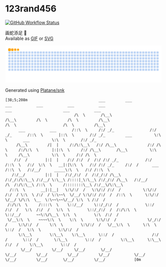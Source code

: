 # 123rand456

[![GitHub Workflow Status](https://img.shields.io/github/actions/workflow/status/123rand456/123rand456/snake.yml?label=Snake&style=flat-square)](https://github.com/123rand456/123rand456/actions/workflows/snake.yml)

画蛇添足 🐍  
Available as [GIF](https://raw.githubusercontent.com/123rand456/123rand456/output/dist/github-contribution-grid-snake.gif) or [SVG](https://raw.githubusercontent.com/123rand456/123rand456/output/dist/github-contribution-grid-snake.svg)

<!-- Snake Animation -->
<picture>
  <source
    media="(prefers-color-scheme: dark)"
    srcset="https://raw.githubusercontent.com/123rand456/123rand456/output/github-contribution-grid-snake-dark.svg"
  />
  <source
    media="(prefers-color-scheme: light)"
    srcset="https://raw.githubusercontent.com/123rand456/123rand456/output/github-contribution-grid-snake.svg"
  />
  <img
    alt="github contribution grid snake animation"
    src="https://raw.githubusercontent.com/123rand456/123rand456/output/github-contribution-grid-snake.gif"
  />
</picture>

Generated using [Platane/snk](https://github.com/Platane/snk)

```ansi
[38;5;208m                                ___         ___                    ___           ___           ___           ___                         ___                       ___           ___              
                               /\  \       /\__\                  /\__\         /\  \         /\  \         /\__\                       /\  \                     /\  \         /\__\             
      ___           ___       /::\  \     /:/ _/_                /:/ _/_       /::\  \       |::\  \       /:/ _/_         ___          \:\  \       ___          \:\  \       /:/ _/_            
     /\__\         /|  |     /:/\:\__\   /:/ /\__\              /:/ /\  \     /:/\:\  \      |:|:\  \     /:/ /\__\       /\__\          \:\  \     /\__\          \:\  \     /:/ /\  \           
    /:/  /        |:|  |    /:/ /:/  /  /:/ /:/ _/_            /:/ /::\  \   /:/  \:\  \   __|:|\:\  \   /:/ /:/ _/_     /:/  /      ___ /::\  \   /:/__/      _____\:\  \   /:/ /::\  \          
   /:/__/         |:|  |   /:/_/:/  /  /:/_/:/ /\__\          /:/_/:/\:\__\ /:/__/ \:\__\ /::::|_\:\__\ /:/_/:/ /\__\   /:/__/      /\  /:/\:\__\ /::\  \     /::::::::\__\ /:/__\/\:\__\         
  /::\  \       __|:|__|   \:\/:/  /   \:\/:/ /:/  /          \:\/:/ /:/  / \:\  \ /:/  / \:\~~\  \/__/ \:\/:/ /:/  /  /::\  \      \:\/:/  \/__/ \/\:\  \__  \:\~~\~~\/__/ \:\  \ /:/  /         
 /:/\:\  \     /::::\  \    \::/__/     \::/_/:/  /            \::/ /:/  /   \:\  /:/  /   \:\  \        \::/_/:/  /  /:/\:\  \      \::/__/       ~~\:\/\__\  \:\  \        \:\  /:/  /          
 \/__\:\  \    ~~~~\:\  \    \:\  \      \:\/:/  /              \/_/:/  /     \:\/:/  /     \:\  \        \:\/:/  /   \/__\:\  \      \:\  \          \::/  /   \:\  \        \:\/:/  /           
      \:\__\        \:\__\    \:\__\      \::/  /                 /:/  /       \::/  /       \:\__\        \::/  /         \:\__\      \:\__\         /:/  /     \:\__\        \::/  /            
       \/__/         \/__/     \/__/       \/__/                  \/__/         \/__/         \/__/         \/__/           \/__/       \/__/         \/__/       \/__/         \/__/             [0m
```
